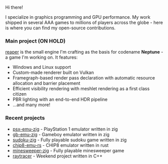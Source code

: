 Hi there!

I specialize in graphics programming and GPU performance. My work shipped in several AAA games to millions of players across the globe - here is where you can find my open-source contributions.

<!-- Find me on [LinkedIn](https://www.linkedin.com/in/thibault-schueller-771ab442/) for any job inquiry! -->

### Main project (ON HOLD)

[reaper](https://github.com/Ryp/reaper) is the small engine I'm crafting as the basis for codename **Neptune** - a game I'm working on. It features:
* Windows and Linux support
* Custom-made renderer built on Vulkan
* Framegraph-based render pass declaration with automatic resource allocation and barrier placement
* Efficient visibility rendering with meshlet rendering as a first class citizen
* PBR lighting with an end-to-end HDR pipeline
* ...and many more!

### Recent projects
* [psx-emu-zig](https://github.com/Ryp/psx-emu-zig) - PlayStation 1 emulator written in zig
* [gb-emu-zig](https://github.com/Ryp/gb-emu-zig) - Gameboy emulator written in zig
* [sudoku-zig](https://github.com/Ryp/sudoku-zig) - Fully playable sudoku game written in zig
* [chip8-emu-rs](https://github.com/Ryp/chip8-emu-rs) - CHIP8 emulator written in rust
* [minesweeper-zig](https://github.com/Ryp/minesweeper-zig) - Fully playable minesweeper game
* [raytracer](https://github.com/Ryp/raytracer) - Weekend project written in C++
